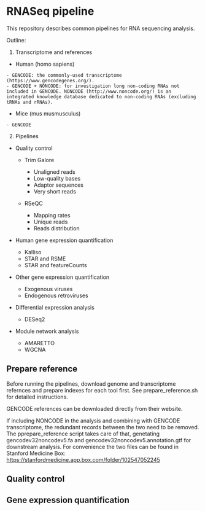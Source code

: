 # RNASeq pipeline

This repository describes common pipelines for RNA sequencing analysis.

Outline:

1. Transcriptome and references

  -  Human (homo sapiens)
  
    - GENCODE: the commonly-used transcriptome (https://www.gencodegenes.org/).
    - GENCODE + NONCODE: for investigation long non-coding RNAs not included in GENCODE. NONCODE (http://www.noncode.org/) is an integrated knowledge database dedicated to non-coding RNAs (excluding tRNAs and rRNAs).
    
  -  Mice (mus musmusculus)
  
    - GENCODE
    
2. Pipelines    

  - Quality control
    - Trim Galore
      - Unaligned reads
      - Low-quality bases
      - Adaptor sequences
      - Very short reads

    - RSeQC
      - Mapping rates
      - Unique reads
      - Reads distribution

  - Human gene expression quantification
    - Kalliso
    - STAR and RSME
    - STAR and featureCounts

  - Other gene expression quantification
    - Exogenous viruses
    - Endogenous retroviruses 
  
  - Differential expression analysis
    - DESeq2
    
  - Module network analysis
    - AMARETTO
    - WGCNA
  
## Prepare reference

Before running the pipelines, download genome and transcriptome refernces and prepare indexes for each tool first. See prepare_reference.sh for detailed instructions.

GENCODE references can be downloaded directly from their website. 

If including NONCODE in the analysis and combining with GENCODE transcriptome, the redundant records between the two need to be removed. The pprepare_reference script takes care of that, genetating gencodev32noncodev5.fa and gencodev32noncodev5.annotation.gtf for downstream analysis. For convenience the two files can be found in Stanford Medicine Box: https://stanfordmedicine.app.box.com/folder/102547052245

## Quality control

## Gene expression quantification




